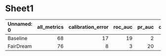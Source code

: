 # Sheet1

| Unnamed: 0   |   all_metrics |   calibration_error |   roc_auc |   pr_auc |   overall_positive_rate |   false_positive_rate |   true_positive_rate |
|:-------------|--------------:|--------------------:|----------:|---------:|------------------------:|----------------------:|---------------------:|
| Baseline     |            68 |                  17 |        19 |        2 |                       9 |                    11 |                   10 |
| FairDream    |            76 |                   8 |         3 |       20 |                      16 |                    14 |                   15 |

